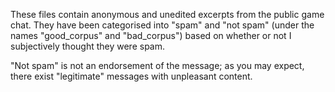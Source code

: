 These files contain anonymous and unedited excerpts from the public game chat.
They have been categorised into "spam" and "not spam" (under the names "good_corpus" and "bad_corpus") based on whether or not I subjectively thought they were spam.

"Not spam" is not an endorsement of the message; as you may expect, there exist "legitimate" messages with unpleasant content.
